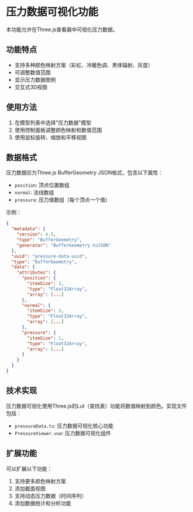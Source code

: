 # 压力数据可视化功能

本功能允许在Three.js查看器中可视化压力数据。

## 功能特点

- 支持多种颜色映射方案（彩虹、冷暖色调、黑体辐射、灰度）
- 可调整数值范围
- 显示压力数据图例
- 交互式3D视图

## 使用方法

1. 在模型列表中选择"压力数据"模型
2. 使用控制面板调整颜色映射和数值范围
3. 使用鼠标旋转、缩放和平移视图

## 数据格式

压力数据应为Three.js BufferGeometry JSON格式，包含以下属性：

- `position`: 顶点位置数组
- `normal`: 法线数组
- `pressure`: 压力值数组（每个顶点一个值）

示例：

```json
{
  "metadata": {
    "version": 4.5,
    "type": "BufferGeometry",
    "generator": "BufferGeometry.toJSON"
  },
  "uuid": "pressure-data-uuid",
  "type": "BufferGeometry",
  "data": {
    "attributes": {
      "position": {
        "itemSize": 3,
        "type": "Float32Array",
        "array": [...]
      },
      "normal": {
        "itemSize": 3,
        "type": "Float32Array",
        "array": [...]
      },
      "pressure": {
        "itemSize": 1,
        "type": "Float32Array",
        "array": [...]
      }
    }
  }
}
```

## 技术实现

压力数据可视化使用Three.js的Lut（查找表）功能将数值映射到颜色。实现文件包括：

- `pressureData.ts`: 压力数据可视化核心功能
- `PressureViewer.vue`: 压力数据可视化组件

## 扩展功能

可以扩展以下功能：

1. 支持更多颜色映射方案
2. 添加截面视图
3. 支持动态压力数据（时间序列）
4. 添加数据统计和分析功能